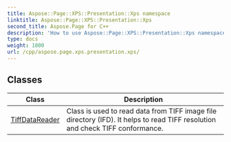 ```yaml
---
title: Aspose::Page::XPS::Presentation::Xps namespace
linktitle: Aspose::Page::XPS::Presentation::Xps
second_title: Aspose.Page for C++
description: 'How to use Aspose::Page::XPS::Presentation::Xps namespace in C++.'
type: docs
weight: 1800
url: /cpp/aspose.page.xps.presentation.xps/
---
```




## Classes

| Class | Description |
| --- | --- |
| [TiffDataReader](./tiffdatareader/) | Class is used to read data from TIFF image file directory (IFD). It helps to read TIFF resolution and check TIFF conformance. |
